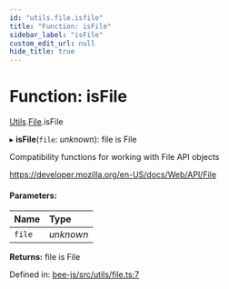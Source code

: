 ```yaml
---
id: "utils.file.isfile"
title: "Function: isFile"
sidebar_label: "isFile"
custom_edit_url: null
hide_title: true
---
```


# Function: isFile

[Utils](../modules/utils.md).[File](../modules/utils.file.md).isFile

▸ **isFile**(`file`: *unknown*): file is File

Compatibility functions for working with File API objects

https://developer.mozilla.org/en-US/docs/Web/API/File

#### Parameters:

Name | Type |
:------ | :------ |
`file` | *unknown* |

**Returns:** file is File

Defined in: [bee-js/src/utils/file.ts:7](https://github.com/ethersphere/bee-js/blob/9a547fe/src/utils/file.ts#L7)
